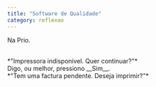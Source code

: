 ```yaml
---
title: "Software de Qualidade"
category: reflexao
---
```


Na Prio.

<br/>
*"Impressora indisponível. Quer continuar?"*

<br/>
Digo, ou melhor, pressiono __Sim__.

<br/>
*"Tem uma factura pendente. Deseja imprimir?"*
